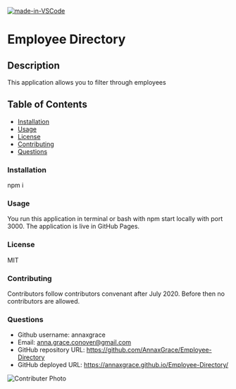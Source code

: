 [![made-in-VSCode](https://img.shields.io/badge/Made%20in-VSCode-1f425f.svg)](https://code.visualstudio.com/)
# Employee Directory
## Description
This application allows you to filter through employees 
## Table of Contents
* [Installation](#installation)
* [Usage](#usage)
* [License](#license)
* [Contributing](#contributing)
* [Questions](#questions)
### Installation
npm i
### Usage
You run this application in terminal or bash with npm start locally with port 3000. The application is live in GitHub Pages.
### License
MIT
### Contributing
Contributors follow contributors convenant after July 2020. Before then no contributors are allowed.
### Questions
* Github username: annaxgrace
* Email: anna.grace.conover@gmail.com
* GitHub repository URL: https://github.com/AnnaxGrace/Employee-Directory
* GitHub deployed URL: https://annaxgrace.github.io/Employee-Directory/


<img src="https://avatars2.githubusercontent.com/u/61895571?s=460&u=51c1a5027c2ee815104a12b2aded2bcf51b2c6b7&v=4"
     alt="Contributer Photo"
     style="float: left; margin-right: 10px;" />
    